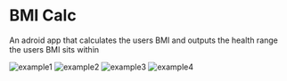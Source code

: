 # BMI Calc
An adroid app that calculates the users BMI and outputs the health range the users BMI sits within


![example1](https://github.com/antdon/bmiCalc/blob/main/under_weight_example.png) ![example2](https://github.com/antdon/bmiCalc/blob/main/normal_weight_example.png)
![example3](https://github.com/antdon/bmiCalc/blob/main/over_weight_example.png) ![example4](https://github.com/antdon/bmiCalc/blob/main/obese_example.png)
